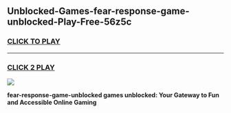 
## Unblocked-Games-fear-response-game-unblocked-Play-Free-56z5c
<h3>
<a href="https://premium76.site?title=fear-response-game-unblocked&ref=19M">CLICK TO PLAY</a></h3>
<hr>

<h3>
<a href="https://premium76.site?title=fear-response-game-unblocked&ref=19M">CLICK 2 PLAY</a>
  
</h3>

<a href="https://premium76.site?title=fear-response-game-unblocked&ref=19M"><img src="https://clearcache.store/games.png"></a>


**fear-response-game-unblocked games unblocked: Your Gateway to Fun and Accessible Online Gaming**
